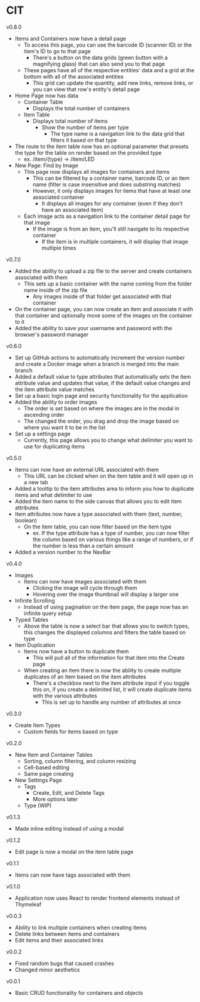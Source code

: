# CIT
v0.8.0
- Items and Containers now have a detail page
  - To access this page, you can use the barcode ID (scanner ID) or the item's ID to go to that page
    - There's a button on the data grids (green button with a magnifying glass) that can also send you to that page
  - These pages have all of the respective entities' data and a grid at the bottom with all of the associated entities
    - This grid can update the quantity, add new links, remove links, or you can view that row's entity's detail page
- Home Page now has data
  - Container Table
    - Displays the total number of containers
  - Item Table
    - Displays total number of items
      - Show the number of items per type
        - The type name is a navigation link to the data grid that filters it based on that type
- The route to the item table now has an optional parameter that presets the type for the table on render based on the provided type
  - ex. /item/{type} -> /item/LED
- New Page: Find by Image
  - This page now displays all images for containers and items
    - This can be filtered by a container name, barcode ID, or an item name (filter is case insensitive and does substring matches)
    - However, it only displays images for items that have at least one associated container
      - It displays all images for any container (even if they don't have an associated item)
  - Each image acts as a navigation link to the container detail page for that image
    - If the image is from an item, you'll still navigate to its respective container
      - If the item is in multiple containers, it will display that image multiple times

v0.7.0
- Added the ability to upload a zip file to the server and create containers associated with them
  - This sets up a basic container with the name coming from the folder name inside of the zip file
    - Any images inside of that folder get associated with that container
- On the container page, you can now create an item and associate it with that container and optionally move some of the images on the container to it
- Added the ability to save your username and password with the browser's password manager

v0.6.0
- Set up GitHub actions to automatically increment the version number and create a Docker image when a branch is merged into the main branch
- Added a default value to type attributes that automatically sets the item attribute value and updates that value, if the default value changes and the item attribute value matches
- Set up a basic login page and security functionality for the application
- Added the ability to order images
  - The order is set based on where the images are in the modal in ascending order
  - The changed the order, you drag and drop the image based on where you want it to be in the list
- Set up a settings page
  - Currently, this page allows you to change what delimiter you want to use for duplicating items

v0.5.0
- Items can now have an external URL associated with them
  - This URL can be clicked when on the item table and it will open up in a new tab
- Added a tooltip to the item attributes area to inform you how to duplicate items and what delimiter to use
- Added the item name to the side canvas that allows you to edit item attributes
- Item attributes now have a type associated with them (text, number, boolean)
  - On the item table, you can now filter based on the item type
    - ex. If the type attribute has a type of number, you can now filter the column based on various things like a range of numbers, or if the number is less than a certain amount
- Added a version number to the NavBar

v0.4.0
- Images
  - Items can now have images associated with them
    - Clicking the image will cycle through them
    - Hovering over the image thumbnail will display a larger one
- Infinite Scrolling
  - Instead of using pagination on the item page, the page now has an infinite query setup
- Typed Tables
  - Above the table is now a select bar that allows you to switch types, this changes the displayed columns and filters the table based on type
- Item Duplication
  - Items now have a button to duplicate them
    - This will pull all of the information for that item into the Create page
  - When creating an item there is now the ability to create multiple duplicates of an item based on the item attributes
    - There's a checkbox next to the item attribute input if you toggle this on, if you create a delimited list, it will create duplicate items with the various attributes
      - This is set up to handle any number of attributes at once

v0.3.0
- Create Item Types
  - Custom fields for items based on type

v0.2.0
- New Item and Container Tables
  - Sorting, column filtering, and column resizing
  - Cell-based editing
  - Same page creating
- New Settings Page
  - Tags
    - Create, Edit, and Delete Tags
    - More options later
  - Type (WIP)

v0.1.3
- Made inline editing instead of using a modal

v0.1.2
- Edit page is now a modal on the item table page

v0.1.1
- Items can now have tags associated with them

v0.1.0
- Application now uses React to render frontend elements instead of Thymeleaf

v0.0.3
- Ability to link multiple containers when creating items
- Delete links between items and containers
- Edit items and their associated links

v0.0.2
- Fixed random bugs that caused crashes
- Changed minor aesthetics

v0.0.1
- Basic CRUD functionality for containers and objects
